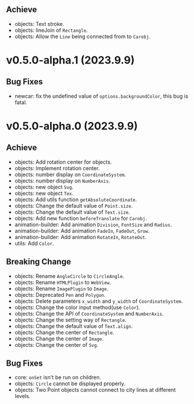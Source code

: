 ## Achieve
- objects: Text stroke.
- objects: lineJoin of `Rectangle`.
- objects: Allow the `Line` being connected from to `Carobj`.

# v0.5.0-alpha.1 (2023.9.9)
## Bug Fixes
- newcar: fix the undefined value of `options.backgroundColor`, this bug is fatal.

# v0.5.0-alpha.0 (2023.9.9)
## Achieve
- objects: Add rotation center for objects.
- objects: Implement rotation center.
- objects: number display on `CoordinateSystem`.
- objects: number display on `NumberAxis`.
- objects: new object `Svg`.
- objects: new object `Tex`.
- objects: Add utils function `getAbsoluteCoordinate`.
- objects: Change the default value of `Point.size`.
- objects: Change the default value of `Text.size`.
- objects: Add new function `beforeTranslate` for `Carobj`.
- animation-builder: Add animation `Division`, `FontSize` and `Radius`.
- animation-builder: Add animation `FadeIn`, `FadeOut`, `Grow`.
- animation-builder: Add animation `RotateIn`, `RotateOut`.
- utils: Add `Color`.

## Breaking Change
- objects: Rename `AngleCircle` to `CircleAngle`.
- objects: Rename `HTMLPlugin` to `WebView`.
- objects: Rename `ImagePlugin` to `Image`.
- objects: Deprecated `Pen` and `Polygon`.
- objects: Delete parameters `x_width` and `y_width` of `CoordinateSystem`.
- objects: Change the color input method(use `Color`).
- objects: Change the API of `CoordinateSystem` and `NumberAxis`.
- objects: Change the setting way of `Rectangle`.
- objects: Change the default value of `Text.align`.
- objects: Change the center of `Rectangle`.
- objects: Change the center of `Image`.
- objects: Change the center of `Svg`.

## Bug Fixes
- core: `onSet` isn't be run on children.
- objects: `Circle` cannot be displayed properly.
- objects: Two Point objects cannot connect to city lines at different levels.